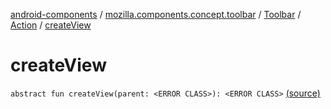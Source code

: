 [android-components](../../../index.md) / [mozilla.components.concept.toolbar](../../index.md) / [Toolbar](../index.md) / [Action](index.md) / [createView](./create-view.md)

# createView

`abstract fun createView(parent: <ERROR CLASS>): <ERROR CLASS>` [(source)](https://github.com/mozilla-mobile/android-components/blob/master/components/concept/toolbar/src/main/java/mozilla/components/concept/toolbar/Toolbar.kt#L195)